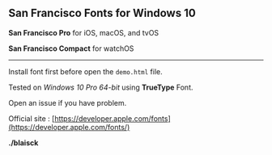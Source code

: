## San Francisco Fonts for Windows 10

__San Francisco Pro__ for iOS, macOS, and tvOS

__San Francisco Compact__ for watchOS 

---
Install font first before open the `demo.html` file.

Tested on _Windows 10 Pro 64-bit_ using __TrueType__ Font. 
 
Open an issue if you have problem. 

Official site : [https://developer.apple.com/fonts](https://developer.apple.com/fonts/)

__./blaisck__
